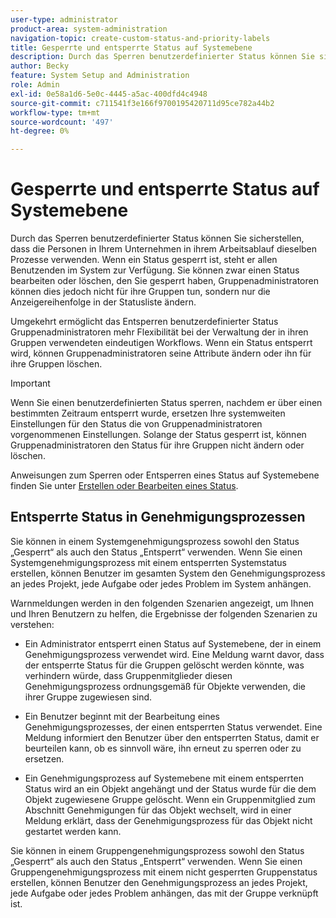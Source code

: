 ```yaml
---
user-type: administrator
product-area: system-administration
navigation-topic: create-custom-status-and-priority-labels
title: Gesperrte und entsperrte Status auf Systemebene
description: Durch das Sperren benutzerdefinierter Status können Sie sicherstellen, dass die Personen in Ihrem Unternehmen in ihrem Arbeitsablauf dieselben Prozesse verwenden. Wenn ein Status gesperrt ist, steht er allen Benutzenden im System zur Verfügung. Sie können sie zwar bearbeiten oder löschen, Gruppenadministratoren können dies jedoch nicht für ihre Gruppen tun. Umgekehrt ermöglicht das Entsperren benutzerdefinierter Status Gruppenadministratoren mehr Flexibilität bei der Verwaltung der in ihren Gruppen verwendeten eindeutigen Workflows. Sie können die Attribute eines entsperrten Status ändern oder ihn für ihre Gruppen löschen.
author: Becky
feature: System Setup and Administration
role: Admin
exl-id: 0e58a1d6-5e0c-4445-a5ac-400dfd4c4948
source-git-commit: c711541f3e166f9700195420711d95ce782a44b2
workflow-type: tm+mt
source-wordcount: '497'
ht-degree: 0%

---
```


# Gesperrte und entsperrte Status auf Systemebene

Durch das Sperren benutzerdefinierter Status können Sie sicherstellen, dass die Personen in Ihrem Unternehmen in ihrem Arbeitsablauf dieselben Prozesse verwenden. Wenn ein Status gesperrt ist, steht er allen Benutzenden im System zur Verfügung. Sie können zwar einen Status bearbeiten oder löschen, den Sie gesperrt haben, Gruppenadministratoren können dies jedoch nicht für ihre Gruppen tun, sondern nur die Anzeigereihenfolge in der Statusliste ändern.

Umgekehrt ermöglicht das Entsperren benutzerdefinierter Status Gruppenadministratoren mehr Flexibilität bei der Verwaltung der in ihren Gruppen verwendeten eindeutigen Workflows. Wenn ein Status entsperrt wird, können Gruppenadministratoren seine Attribute ändern oder ihn für ihre Gruppen löschen.

>[!IMPORTANT]
>
>Wenn Sie einen benutzerdefinierten Status sperren, nachdem er über einen bestimmten Zeitraum entsperrt wurde, ersetzen Ihre systemweiten Einstellungen für den Status die von Gruppenadministratoren vorgenommenen Einstellungen. Solange der Status gesperrt ist, können Gruppenadministratoren den Status für ihre Gruppen nicht ändern oder löschen.

Anweisungen zum Sperren oder Entsperren eines Status auf Systemebene finden Sie unter [Erstellen oder Bearbeiten eines Status](../../../administration-and-setup/customize-workfront/creating-custom-status-and-priority-labels/create-or-edit-a-status.md).

## Entsperrte Status in Genehmigungsprozessen

Sie können in einem Systemgenehmigungsprozess sowohl den Status „Gesperrt“ als auch den Status „Entsperrt“ verwenden. Wenn Sie einen Systemgenehmigungsprozess mit einem entsperrten Systemstatus erstellen, können Benutzer im gesamten System den Genehmigungsprozess an jedes Projekt, jede Aufgabe oder jedes Problem im System anhängen.

Warnmeldungen werden in den folgenden Szenarien angezeigt, um Ihnen und Ihren Benutzern zu helfen, die Ergebnisse der folgenden Szenarien zu verstehen:

* Ein Administrator entsperrt einen Status auf Systemebene, der in einem Genehmigungsprozess verwendet wird. Eine Meldung warnt davor, dass der entsperrte Status für die Gruppen gelöscht werden könnte, was verhindern würde, dass Gruppenmitglieder diesen Genehmigungsprozess ordnungsgemäß für Objekte verwenden, die ihrer Gruppe zugewiesen sind.

* Ein Benutzer beginnt mit der Bearbeitung eines Genehmigungsprozesses, der einen entsperrten Status verwendet. Eine Meldung informiert den Benutzer über den entsperrten Status, damit er beurteilen kann, ob es sinnvoll wäre, ihn erneut zu sperren oder zu ersetzen.

* Ein Genehmigungsprozess auf Systemebene mit einem entsperrten Status wird an ein Objekt angehängt und der Status wurde für die dem Objekt zugewiesene Gruppe gelöscht. Wenn ein Gruppenmitglied zum Abschnitt Genehmigungen für das Objekt wechselt, wird in einer Meldung erklärt, dass der Genehmigungsprozess für das Objekt nicht gestartet werden kann.

Sie können in einem Gruppengenehmigungsprozess sowohl den Status „Gesperrt“ als auch den Status „Entsperrt“ verwenden. Wenn Sie einen Gruppengenehmigungsprozess mit einem nicht gesperrten Gruppenstatus erstellen, können Benutzer den Genehmigungsprozess an jedes Projekt, jede Aufgabe oder jedes Problem anhängen, das mit der Gruppe verknüpft ist.
